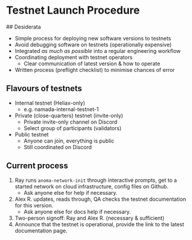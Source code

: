 # Testnet Launch Procedure

## Desiderata

- Simple process for deploying new software versions to testnets
- Avoid debugging software on testnets (operationally expensive)
- Integrated _as much as possible_ into a regular engineering workflow
- Coordinating deployment with testnet operators
    - Clear communication of latest version & how to operate
- Written process (preflight checklist) to minimise chances of error

## Flavours of testnets

- Internal testnet (Heliax-only)
    - e.g. namada-internal-testnet-1
- Private (close-quarters) testnet (invite-only)
    - Private invite-only channel on Discord
    - Select group of participants (validators)
- Public testnet
    - Anyone can join, everything is public
    - Still coordinated on Discord

## Current process

1. Ray runs `anoma-network-init` through interactive prompts, get to a started network on cloud infrastructure, config files on Github.
    - Ask anyone else for help if necessary.
2. Alex R. updates, reads through, QA checks the testnet documentation for this version.
    - Ask anyone else for docs help if necessary.
3. Two-person signoff: Ray and Alex R. (necessary & sufficient)
4. Announce that the testnet is operational, provide the link to the latest documentation page.

